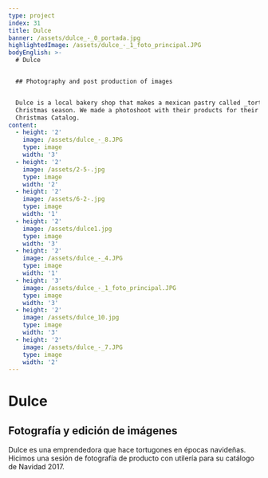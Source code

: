```yaml
---
type: project
index: 31
title: Dulce
banner: /assets/dulce_-_0_portada.jpg
highlightedImage: /assets/dulce_-_1_foto_principal.JPG
bodyEnglish: >-
  # Dulce


  ## Photography and post production of images


  Dulce is a local bakery shop that makes a mexican pastry called _tortugón_ on
  Christmas season. We made a photoshoot with their products for their 2017
  Christmas Catalog.
content:
  - height: '2'
    image: /assets/dulce_-_8.JPG
    type: image
    width: '3'
  - height: '2'
    image: /assets/2-5-.jpg
    type: image
    width: '2'
  - height: '2'
    image: /assets/6-2-.jpg
    type: image
    width: '1'
  - height: '2'
    image: /assets/dulce1.jpg
    type: image
    width: '3'
  - height: '2'
    image: /assets/dulce_-_4.JPG
    type: image
    width: '1'
  - height: '3'
    image: /assets/dulce_-_1_foto_principal.JPG
    type: image
    width: '3'
  - height: '2'
    image: /assets/dulce_10.jpg
    type: image
    width: '3'
  - height: '2'
    image: /assets/dulce_-_7.JPG
    type: image
    width: '2'
---
```

# Dulce

## Fotografía y edición de imágenes

Dulce es una emprendedora que hace tortugones en épocas navideñas. Hicimos una sesión de fotografía de producto con utilería para su catálogo de Navidad 2017.

